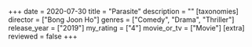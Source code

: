 +++
date = 2020-07-30
title = "Parasite"
description = ""
[taxonomies]
director = ["Bong Joon Ho"] 
genres = ["Comedy", "Drama", "Thriller"]
release_year = ["2019"]
my_rating = ["4"]
movie_or_tv = ["Movie"]
[extra]
reviewed = false
+++

